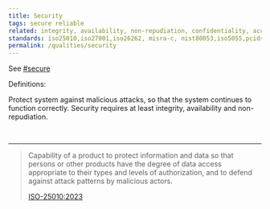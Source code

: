 ```yaml
---
title: Security
tags: secure reliable
related: integrity, availability, non-repudiation, confidentiality, accountability, authenticity, resistance
standards: iso25010,iso27001,iso26262, misra-c, nist80053,iso5055,pcidss
permalink: /qualities/security
---
```


See [#secure](/tag-secure)

Definitions:

<div class="arc42-help">

Protect system against malicious attacks, so that the system continues to function correctly. 
Security requires at least integrity, availability and non-repudiation.
</div><br>

<hr class="with-no-margin"/>

>Capability of a product to protect information and data so that persons or other products have the degree of data access appropriate to their types and levels of authorization, and to defend against attack patterns by malicious actors.
>
>[ISO-25010:2023](/references/#iso-25010-2023)


